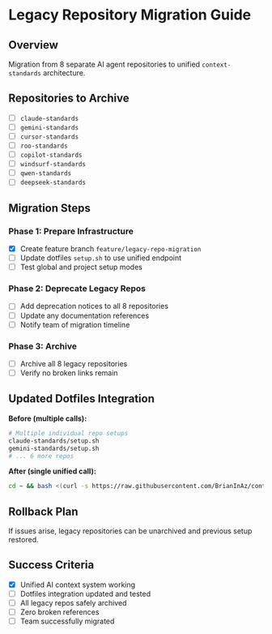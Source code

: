 # Legacy Repository Migration Guide

## Overview
Migration from 8 separate AI agent repositories to unified `context-standards` architecture.

## Repositories to Archive
- [ ] `claude-standards`
- [ ] `gemini-standards` 
- [ ] `cursor-standards`
- [ ] `roo-standards`
- [ ] `copilot-standards`
- [ ] `windsurf-standards`
- [ ] `qwen-standards` 
- [ ] `deepseek-standards`

## Migration Steps

### Phase 1: Prepare Infrastructure
- [x] Create feature branch `feature/legacy-repo-migration`
- [ ] Update dotfiles `setup.sh` to use unified endpoint
- [ ] Test global and project setup modes

### Phase 2: Deprecate Legacy Repos
- [ ] Add deprecation notices to all 8 repositories
- [ ] Update any documentation references
- [ ] Notify team of migration timeline

### Phase 3: Archive
- [ ] Archive all 8 legacy repositories
- [ ] Verify no broken links remain

## Updated Dotfiles Integration

**Before (multiple calls):**
```bash
# Multiple individual repo setups
claude-standards/setup.sh
gemini-standards/setup.sh
# ... 6 more repos
```

**After (single unified call):**
```bash
cd ~ && bash <(curl -s https://raw.githubusercontent.com/BrianInAz/context-standards/main/setup-ai-context.sh)
```

## Rollback Plan
If issues arise, legacy repositories can be unarchived and previous setup restored.

## Success Criteria
- [x] Unified AI context system working
- [ ] Dotfiles integration updated and tested
- [ ] All legacy repos safely archived
- [ ] Zero broken references
- [ ] Team successfully migrated
